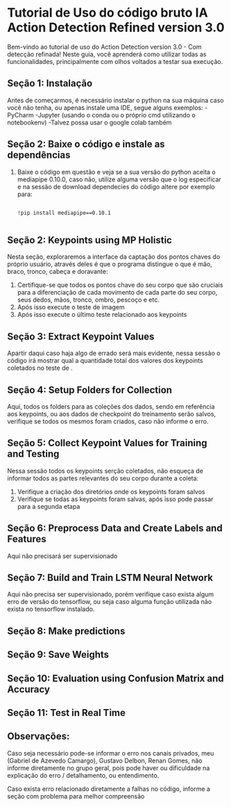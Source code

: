 # Tutorial de Uso do código bruto IA Action Detection Refined version 3.0

Bem-vindo ao tutorial de uso do Action Detection version 3.0 - Com detecção refinada! Neste guia, você aprenderá como utilizar todas as funcionalidades, principalmente com olhos voltados a testar sua execução.

## Seção 1: Instalação

Antes de começarmos, é necessário instalar o python na sua máquina caso você não tenha, ou apenas instale uma IDE, segue alguns exemplos:
 -PyCharm
 -Jupyter  (usando o conda ou o próprio cmd utilizando o notebookenv)
 -Talvez possa usar o google colab também

 ## Seção 2: Baixe o código e instale as dependências 
 

1. Baixe o código em questão e veja se a sua versão do python aceita o mediapipe 0.10.0, caso não, utilize alguma versão que o log especificar e na sessão de download dependecies do código altere por exemplo para:
   
   ```
   
   !pip install mediapipe==0.10.1
   

## Seção 2: Keypoints using MP Holistic

Nesta seção, exploraremos a interface da captação dos pontos chaves do próprio usuário, através deles é que o programa distingue o que é mão, braco, tronco, cabeça e doravante:

1. Certifique-se que todos os pontos chave do seu corpo que são cruciais para a diferenciação de cada movimento de cada parte do seu corpo, seus dedos, mãos, tronco, ombro, pescoço e etc.
2. Após isso execute o teste de imagem 
3. Após isso execute o último teste relacionado aos keypoints

## Seção 3: Extract Keypoint Values

Apartir daqui caso haja algo de errado será mais evidente, nessa sessão o código irá mostrar qual a quantidade total dos valores dos keypoints coletados no teste de .

## Seção 4: Setup Folders for Collection

Aqui, todos os folders para as coleções dos dados, sendo em referência aos keypoints, ou aos dados de checkpoint do treinamento serão salvos, verifique se todos os mesmos foram criados, caso não informe o erro.

## Seção 5: Collect Keypoint Values for Training and Testing

Nessa sessão todos os keypoints serção coletados, não esqueça de informar todos as partes relevantes do seu corpo durante a coleta:

1. Verifique a criação dos diretórios onde os keypoints foram salvos
2. Verifique se todas as keypoints foram salvas, após isso pode passar para a segunda etapa

## Seção 6: Preprocess Data and Create Labels and Features

Aqui não precisará ser supervisionado

## Seção 7: Build and Train LSTM Neural Network

Aqui não precisa ser supervisionado, porém verifique caso exista algum erro de versão do tensorflow, ou seja caso alguma função utilizada não exista no tensorflow instalado.

## Seção 8: Make predictions

## Seção 9: Save Weights

## Seção 10: Evaluation using Confusion Matrix and Accuracy

## Seção 11: Test in Real Time

## Observações:

Caso seja necessário pode-se informar o erro nos canais privados, meu (Gabriel de Azevedo Camargo), Gustavo Delbon, Renan Gomes, não informe diretamente no grupo geral, pois pode haver ou dificuldade na explicação do erro / detalhamento, ou entendimento.

Caso exista erro relacionado diretamente a falhas no código, informe a seção com problema para melhor compreensão
